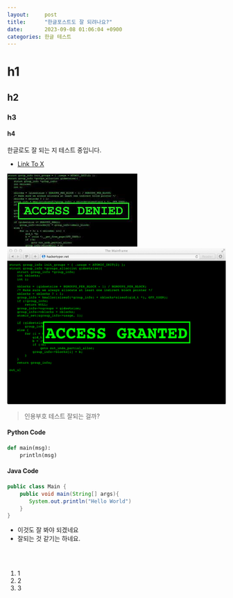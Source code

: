```yaml
---
layout:     post
title:      "한글포스트도 잘 되려나요?"
date:       2023-09-08 01:06:04 +0900
categories: 한글 테스트
---
```


# h1
## h2 
### h3
#### h4

 한글로도 잘 되는 지 테스트 중입니다. 

 - [Link To X](https://twitter.com/cooljoseph)

![이미지테스트](/assets/images/access-denied.jpg)
![이미지테스트2](/assets/images/access-granted.jpg)

> 인용부호 테스트
> 잘되는 걸까?

#### Python Code


 ```python
 def main(msg):
     println(msg) 
 ```
#### Java Code

 ```java
 public class Main {
     public void main(String[] args){
        System.out.println("Hello World")
     }
 }

 ```

- 이것도 잘 봐야 되겠네요
- 잘되는 것 같기는 하네요.

<br/>
<br/>

1. 1 
2. 2 
3. 3

